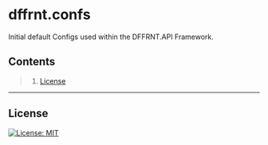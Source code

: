 # dffrnt.confs
Initial default Configs used within the DFFRNT.API Framework.

## Contents

> 1. [License](#license)

---
## License

[![License: MIT](https://img.shields.io/badge/License-MIT-yellow.svg)](https://opensource.org/licenses/MIT)

